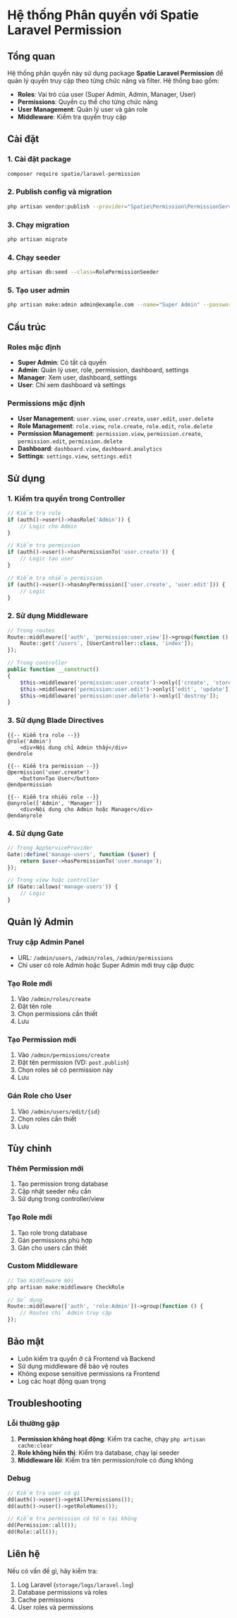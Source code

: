# Hệ thống Phân quyền với Spatie Laravel Permission

## Tổng quan

Hệ thống phân quyền này sử dụng package **Spatie Laravel Permission** để quản lý quyền truy cập theo từng chức năng và filter. Hệ thống bao gồm:

- **Roles**: Vai trò của user (Super Admin, Admin, Manager, User)
- **Permissions**: Quyền cụ thể cho từng chức năng
- **User Management**: Quản lý user và gán role
- **Middleware**: Kiểm tra quyền truy cập

## Cài đặt

### 1. Cài đặt package
```bash
composer require spatie/laravel-permission
```

### 2. Publish config và migration
```bash
php artisan vendor:publish --provider="Spatie\Permission\PermissionServiceProvider"
```

### 3. Chạy migration
```bash
php artisan migrate
```

### 4. Chạy seeder
```bash
php artisan db:seed --class=RolePermissionSeeder
```

### 5. Tạo user admin
```bash
php artisan make:admin admin@example.com --name="Super Admin" --password="password123"
```

## Cấu trúc

### Roles mặc định
- **Super Admin**: Có tất cả quyền
- **Admin**: Quản lý user, role, permission, dashboard, settings
- **Manager**: Xem user, dashboard, settings
- **User**: Chỉ xem dashboard và settings

### Permissions mặc định
- **User Management**: `user.view`, `user.create`, `user.edit`, `user.delete`
- **Role Management**: `role.view`, `role.create`, `role.edit`, `role.delete`
- **Permission Management**: `permission.view`, `permission.create`, `permission.edit`, `permission.delete`
- **Dashboard**: `dashboard.view`, `dashboard.analytics`
- **Settings**: `settings.view`, `settings.edit`

## Sử dụng

### 1. Kiểm tra quyền trong Controller
```php
// Kiểm tra role
if (auth()->user()->hasRole('Admin')) {
    // Logic cho Admin
}

// Kiểm tra permission
if (auth()->user()->hasPermissionTo('user.create')) {
    // Logic tạo user
}

// Kiểm tra nhiều permission
if (auth()->user()->hasAnyPermission(['user.create', 'user.edit'])) {
    // Logic
}
```

### 2. Sử dụng Middleware
```php
// Trong routes
Route::middleware(['auth', 'permission:user.view'])->group(function () {
    Route::get('/users', [UserController::class, 'index']);
});

// Trong controller
public function __construct()
{
    $this->middleware('permission:user.create')->only(['create', 'store']);
    $this->middleware('permission:user.edit')->only(['edit', 'update']);
    $this->middleware('permission:user.delete')->only(['destroy']);
}
```

### 3. Sử dụng Blade Directives
```blade
{{-- Kiểm tra role --}}
@role('Admin')
    <div>Nội dung chỉ Admin thấy</div>
@endrole

{{-- Kiểm tra permission --}}
@permission('user.create')
    <button>Tạo User</button>
@endpermission

{{-- Kiểm tra nhiều role --}}
@anyrole(['Admin', 'Manager'])
    <div>Nội dung cho Admin hoặc Manager</div>
@endanyrole
```

### 4. Sử dụng Gate
```php
// Trong AppServiceProvider
Gate::define('manage-users', function ($user) {
    return $user->hasPermissionTo('user.manage');
});

// Trong view hoặc controller
if (Gate::allows('manage-users')) {
    // Logic
}
```

## Quản lý Admin

### Truy cập Admin Panel
- URL: `/admin/users`, `/admin/roles`, `/admin/permissions`
- Chỉ user có role Admin hoặc Super Admin mới truy cập được

### Tạo Role mới
1. Vào `/admin/roles/create`
2. Đặt tên role
3. Chọn permissions cần thiết
4. Lưu

### Tạo Permission mới
1. Vào `/admin/permissions/create`
2. Đặt tên permission (VD: `post.publish`)
3. Chọn roles sẽ có permission này
4. Lưu

### Gán Role cho User
1. Vào `/admin/users/edit/{id}`
2. Chọn roles cần thiết
3. Lưu

## Tùy chỉnh

### Thêm Permission mới
1. Tạo permission trong database
2. Cập nhật seeder nếu cần
3. Sử dụng trong controller/view

### Tạo Role mới
1. Tạo role trong database
2. Gán permissions phù hợp
3. Gán cho users cần thiết

### Custom Middleware
```php
// Tạo middleware mới
php artisan make:middleware CheckRole

// Sử dụng
Route::middleware(['auth', 'role:Admin'])->group(function () {
    // Routes chỉ Admin truy cập
});
```

## Bảo mật

- Luôn kiểm tra quyền ở cả Frontend và Backend
- Sử dụng middleware để bảo vệ routes
- Không expose sensitive permissions ra Frontend
- Log các hoạt động quan trọng

## Troubleshooting

### Lỗi thường gặp
1. **Permission không hoạt động**: Kiểm tra cache, chạy `php artisan cache:clear`
2. **Role không hiển thị**: Kiểm tra database, chạy lại seeder
3. **Middleware lỗi**: Kiểm tra tên permission/role có đúng không

### Debug
```php
// Kiểm tra user có gì
dd(auth()->user()->getAllPermissions());
dd(auth()->user()->getRoleNames());

// Kiểm tra permission có tồn tại không
dd(Permission::all());
dd(Role::all());
```

## Liên hệ

Nếu có vấn đề gì, hãy kiểm tra:
1. Log Laravel (`storage/logs/laravel.log`)
2. Database permissions và roles
3. Cache permissions
4. User roles và permissions
